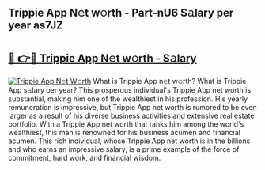 ## Trippie App N𝚎t w𝚘rth - Part-nU6 S𝚊lary per year as7JZ

# <h2><a href="http://gc4n2ll.nevu.top/?p=Trippie+App">🔗 👉🔴 Trippie App N𝚎t w𝚘rth - S𝚊lary</a></h2>

[![Trippie App N𝚎t W𝚘rth](https://i.imgur.com/Oavwk0R.jpeg)](http://gc4n2ll.nevu.top/?p=Trippie+App)
What is Trippie App n𝚎t w𝚘rth? What is Trippie App s𝚊lary per year?
This prosperous individual's Trippie App net worth is substantial, making him one of the wealthiest in his profession. His yearly remuneration is impressive, but Trippie App net worth is rumored to be even larger as a result of his diverse business activities and extensive real estate portfolio. With a Trippie App net worth that ranks him among the world's wealthiest, this man is renowned for his business acumen and financial acumen. This rich individual, whose Trippie App net worth is in the billions and who earns an impressive salary, is a prime example of the force of commitment, hard work, and financial wisdom.
